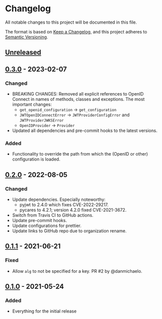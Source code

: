 # Changelog

All notable changes to this project will be documented in this file.

The format is based on [Keep a Changelog](https://keepachangelog.com/en/1.1.0/), and
this project adheres to [Semantic Versioning](https://semver.org/spec/v2.0.0.html).

## [Unreleased]

## [0.3.0] - 2023-02-07

### Changed

- BREAKING CHANGES: Removed all explicit references to OpenID Connect in names of
  methods, classes and exceptions. The most important changes:
  - `get_openid_configuration` -> `get_configuration`
  - `JWTOpenIDConnectError` -> `JWTProviderConfigError` and `JWTProviderJWKSError`
  - `OpenIDProvider` -> `Provider`
- Updated all dependencies and pre-commit hooks to the latest versions.

### Added

- Functionality to override the path from which the (OpenID or other) configuration is
  loaded.

## [0.2.0] - 2022-08-05

### Changed

- Update dependencies. Especially noteworthy:
  - pyjwt to 2.4.0 which fixes CVE-2022-29217.
  - pycares to 4.2.1; version 4.2.0 fixed CVE-2021-3672.
- Switch from Travis CI to GitHub actions.
- Update pre-commit hooks.
- Update configurations for prettier.
- Update links to GitHub repo due to organization rename.

## [0.1.1] - 2021-06-21

### Fixed

- Allow `alg` to not be specified for a key. PR #2 by @danmichaelo.

## [0.1.0] - 2021-05-24

### Added

- Everything for the initial release

[unreleased]: https://github.com/ioxiocom/pyjwt-key-fetcher/compare/0.3.0...HEAD
[0.3.0]: https://github.com/ioxiocom/pyjwt-key-fetcher/compare/0.2.0...0.3.0
[0.2.0]: https://github.com/ioxiocom/pyjwt-key-fetcher/compare/0.1.1...0.2.0
[0.1.1]: https://github.com/ioxiocom/pyjwt-key-fetcher/compare/0.1.0...0.1.1
[0.1.0]: https://github.com/ioxiocom/pyjwt-key-fetcher/releases/tag/0.1.0
